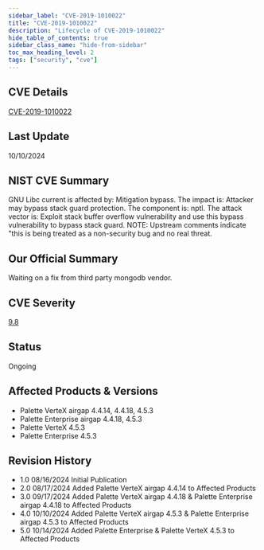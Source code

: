 ```yaml
---
sidebar_label: "CVE-2019-1010022"
title: "CVE-2019-1010022"
description: "Lifecycle of CVE-2019-1010022"
hide_table_of_contents: true
sidebar_class_name: "hide-from-sidebar"
toc_max_heading_level: 2
tags: ["security", "cve"]
---
```


## CVE Details

[CVE-2019-1010022](https://nvd.nist.gov/vuln/detail/CVE-2019-1010022)

## Last Update

10/10/2024

## NIST CVE Summary

GNU Libc current is affected by: Mitigation bypass. The impact is: Attacker may bypass stack guard protection. The
component is: nptl. The attack vector is: Exploit stack buffer overflow vulnerability and use this bypass vulnerability
to bypass stack guard. NOTE: Upstream comments indicate "this is being treated as a non-security bug and no real threat.

## Our Official Summary

Waiting on a fix from third party mongodb vendor.

## CVE Severity

[9.8](https://nvd.nist.gov/vuln/detail/CVE-2019-1010022)

## Status

Ongoing

## Affected Products & Versions

- Palette VerteX airgap 4.4.14, 4.4.18, 4.5.3
- Palette Enterprise airgap 4.4.18, 4.5.3
- Palette VerteX 4.5.3
- Palette Enterprise 4.5.3 

## Revision History

- 1.0 08/16/2024 Initial Publication
- 2.0 08/17/2024 Added Palette VerteX airgap 4.4.14 to Affected Products
- 3.0 09/17/2024 Added Palette VerteX airgap 4.4.18 & Palette Enterprise airgap 4.4.18 to Affected Products
- 4.0 10/10/2024 Added Palette VerteX airgap 4.5.3 & Palette Enterprise airgap 4.5.3 to Affected Products
- 5.0 10/14/2024 Added Palette Enterprise & Palette VerteX 4.5.3 to Affected Products

